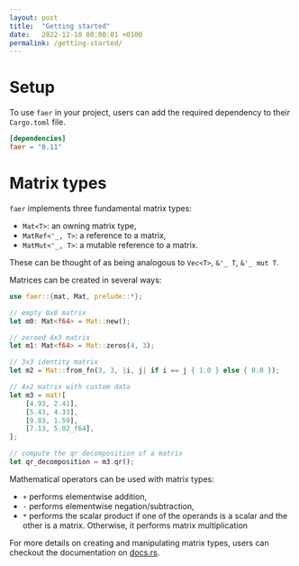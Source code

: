 ```yaml
---
layout: post
title:  "Getting started"
date:   2022-12-10 00:00:01 +0100
permalink: /getting-started/
---
```


# Setup

To use `faer` in your project, users can add the required dependency to their
`Cargo.toml` file.

```toml
[dependencies]
faer = "0.11"
```

# Matrix types

`faer` implements three fundamental matrix types:
- `Mat<T>`: an owning matrix type,
- `MatRef<'_, T>`: a reference to a matrix,
- `MatMut<'_, T>`: a mutable reference to a matrix.

These can be thought of as being analogous to `Vec<T>`, `&'_ T`, `&'_ mut T`.

Matrices can be created in several ways:

```rust
use faer::{mat, Mat, prelude::*};

// empty 0x0 matrix
let m0: Mat<f64> = Mat::new();

// zeroed 4x3 matrix
let m1: Mat<f64> = Mat::zeros(4, 3);

// 3x3 identity matrix
let m2 = Mat::from_fn(3, 3, |i, j| if i == j { 1.0 } else { 0.0 });

// 4x2 matrix with custom data
let m3 = mat![
    [4.93, 2.41],
    [5.43, 4.33],
    [9.83, 1.59],
    [7.13, 5.02_f64],
];

// compute the qr decomposition of a matrix
let qr_decomposition = m3.qr();
```

Mathematical operators can be used with matrix types:
- `+` performs elementwise addition,
- `-` performs elementwise negation/subtraction,
- `*` performs the scalar product if one of the operands is a scalar and the
  other is a matrix. Otherwise, it performs matrix multiplication

For more details on creating and manipulating matrix types, users can checkout
the documentation on [docs.rs][docs].

[docs]: https://docs.rs/faer/latest/faer/
